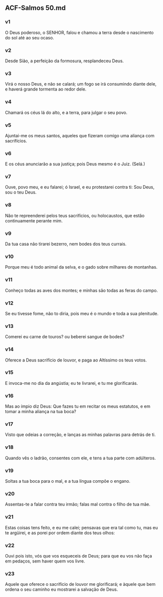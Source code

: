 ## ACF-Salmos 50.md
### v1
 O Deus poderoso, o SENHOR, falou e chamou a terra desde o nascimento do sol até ao seu ocaso.
### v2
 Desde Sião, a perfeição da formosura, resplandeceu Deus.
### v3
 Virá o nosso Deus, e não se calará; um fogo se irá consumindo diante dele, e haverá grande tormenta ao redor dele.
### v4
 Chamará os céus lá do alto, e a terra, para julgar o seu povo.
### v5
 Ajuntai-me os meus santos, aqueles que fizeram comigo uma aliança com sacrifícios.
### v6
 E os céus anunciarão a sua justiça; pois Deus mesmo é o Juiz. (Selá.)
### v7
 Ouve, povo meu, e eu falarei; ó Israel, e eu protestarei contra ti: Sou Deus, sou o teu Deus.
### v8
 Não te repreenderei pelos teus sacrifícios, ou holocaustos, que estão continuamente perante mim.
### v9
 Da tua casa não tirarei bezerro, nem bodes dos teus currais.
### v10
 Porque meu é todo animal da selva, e o gado sobre milhares de montanhas.
### v11
 Conheço todas as aves dos montes; e minhas são todas as feras do campo.
### v12
 Se eu tivesse fome, não to diria, pois meu é o mundo e toda a sua plenitude.
### v13
 Comerei eu carne de touros? ou beberei sangue de bodes?
### v14
 Oferece a Deus sacrifício de louvor, e paga ao Altíssimo os teus votos.
### v15
 E invoca-me no dia da angústia; eu te livrarei, e tu me glorificarás.
### v16
 Mas ao ímpio diz Deus: Que fazes tu em recitar os meus estatutos, e em tomar a minha aliança na tua boca?
### v17
 Visto que odeias a correção, e lanças as minhas palavras para detrás de ti.
### v18
 Quando vês o ladrão, consentes com ele, e tens a tua parte com adúlteros.
### v19
 Soltas a tua boca para o mal, e a tua língua compõe o engano.
### v20
 Assentas-te a falar contra teu irmão; falas mal contra o filho de tua mãe.
### v21
 Estas coisas tens feito, e eu me calei; pensavas que era tal como tu, mas eu te argüirei, e as porei por ordem diante dos teus olhos:
### v22
 Ouvi pois isto, vós que vos esqueceis de Deus; para que eu vos não faça em pedaços, sem haver quem vos livre.
### v23
 Aquele que oferece o sacrifício de louvor me glorificará; e àquele que bem ordena o seu caminho eu mostrarei a salvação de Deus.
